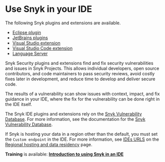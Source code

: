 # Use Snyk in your IDE

The following Snyk plugins and extensions are available.

* [Eclipse plugin](eclipse-plugin/)
* [JetBrains plugins](jetbrains-plugins/)
* [Visual Studio extension](visual-studio-extension/)
* [Visual Studio Code extension](visual-studio-code-extension/)
* [Language Server](snyk-language-server.md)

Snyk Security plugins and extensions find and fix security vulnerabilities and issues in Snyk Projects. This allows individual developers, open source contributors, and code maintainers to pass security reviews, avoid costly fixes later in development, and reduce time to develop and deliver secure code.

The results of a vulnerability scan show issues with context, impact, and fix guidance in your IDE, where the fix for the vulnerability can be done right in the IDE itself.

The Snyk IDE plugins and extensions rely on the [Snyk Vulnerability Database](https://security.snyk.io/). For more information, see the documentation for the [Snyk Vulnerability Database](../../scan-using-snyk/snyk-open-source/manage-vulnerabilities/snyk-vulnerability-database.md).

If Snyk is hosting your data in a region other than the default, you must set the `Custom endpoint` in the IDE. For more information, see [IDEs URLS](../../more-info/data-residency-at-snyk.md#ides-urls) on the [Regional hosting and data residency](../../more-info/data-residency-at-snyk.md) page.

**Training** is available: [**Introduction to using Snyk in an IDE**](https://learn.snyk.io/lesson/snyk-in-an-ide/)
